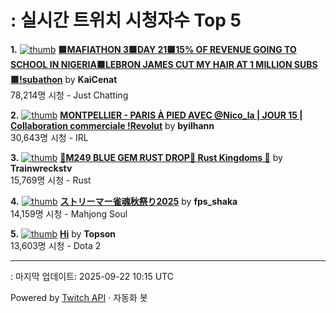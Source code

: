 # : 실시간 트위치 시청자수 Top 5

**1.** [![thumb](https://static-cdn.jtvnw.net/previews-ttv/live_user_kaicenat-320x180.jpg)](https://twitch.tv/KaiCenat)
**[🟪MAFIATHON 3🟪DAY 21🟪15% OF REVENUE GOING TO SCHOOL IN NIGERIA🟪LEBRON JAMES CUT MY HAIR AT 1 MILLION SUBS🟪!subathon](https://twitch.tv/KaiCenat)** by **KaiCenat**<br>78,214명 시청  - Just Chatting

**2.** [![thumb](https://static-cdn.jtvnw.net/previews-ttv/live_user_byilhann-320x180.jpg)](https://twitch.tv/byilhann)
**[MONTPELLIER - PARIS À PIED AVEC @Nico_la | JOUR 15 | Collaboration commerciale !Revolut](https://twitch.tv/byilhann)** by **byilhann**<br>30,643명 시청  - IRL

**3.** [![thumb](https://static-cdn.jtvnw.net/previews-ttv/live_user_trainwreckstv-320x180.jpg)](https://twitch.tv/Trainwreckstv)
**[💎M249 BLUE GEM RUST DROP💎 Rust Kingdoms 💎](https://twitch.tv/Trainwreckstv)** by **Trainwreckstv**<br>15,769명 시청  - Rust

**4.** [![thumb](https://static-cdn.jtvnw.net/previews-ttv/live_user_fps_shaka-320x180.jpg)](https://twitch.tv/fps_shaka)
**[ストリーマー雀魂秋祭り2025](https://twitch.tv/fps_shaka)** by **fps_shaka**<br>14,159명 시청  - Mahjong Soul

**5.** [![thumb](https://static-cdn.jtvnw.net/previews-ttv/live_user_topson-320x180.jpg)](https://twitch.tv/Topson)
**[Hi](https://twitch.tv/Topson)** by **Topson**<br>13,603명 시청  - Dota 2


---
: 마지막 업데이트: 2025-09-22 10:15 UTC

Powered by [Twitch API](https://dev.twitch.tv/docs/api/reference) · 자동화 봇